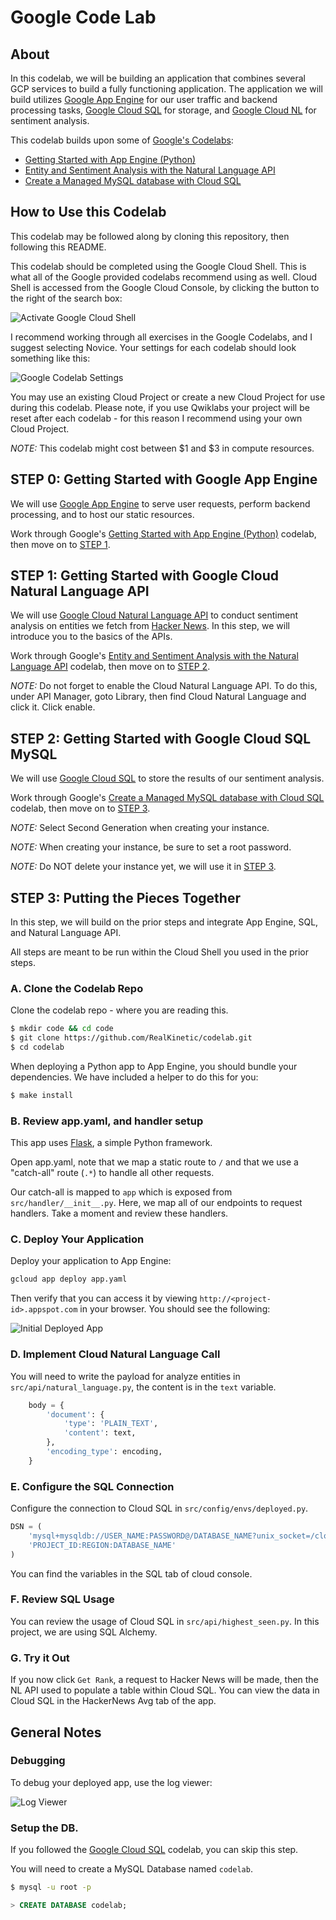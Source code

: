 Google Code Lab
===============

## About

In this codelab, we will be building an application that combines several GCP
services to build a fully functioning application. The application we will
build utilizes [Google App Engine][GAE] for our user traffic and backend
processing tasks, [Google Cloud SQL][CSQL] for storage, and [Google Cloud
NL][CNL] for sentiment analysis.

This codelab builds upon some of [Google's Codelabs][GCL]:

- [Getting Started with App Engine (Python)][GCL.GAE]
- [Entity and Sentiment Analysis with the Natural Language API][GCL.NL]
- [Create a Managed MySQL database with Cloud SQL][GCL.SQL]


## How to Use this Codelab

This codelab may be followed along by cloning this repository, then following
this README. 

This codelab should be completed using the Google Cloud Shell. This is what all
of the Google provided codelabs recommend using as well. Cloud Shell is
accessed from the Google Cloud Console, by clicking the button to the right of
the search box:

![Activate Google Cloud Shell](./docs/img/ActiveGoogleCloudShell.png)

I recommend working through all exercises in the Google Codelabs, and I suggest
selecting Novice. Your settings for each codelab should look something like
this:

![Google Codelab Settings](./docs/img/CodelabSettings.png)

You may use an existing Cloud Project or create a new Cloud Project for use
during this codelab. Please note, if you use Qwiklabs your project will be
reset after each codelab - for this reason I recommend using your own Cloud
Project.

*NOTE:* This codelab might cost between $1 and $3 in compute resources.


## STEP 0: Getting Started with Google App Engine

We will use [Google App Engine][GAE] to serve user requests, perform backend
processing, and to host our static resources.

Work through Google's [Getting Started with App Engine (Python)][GCL.GAE]
codelab, then move on to [STEP 1](#step-1-getting-started-with-google-cloud-natural-language-api).


## STEP 1: Getting Started with Google Cloud Natural Language API

We will use [Google Cloud Natural Language API][CNL] to conduct sentiment
analysis on entities we fetch from [Hacker News][HN]. In this step, we will
introduce you to the basics of the APIs.

Work through Google's [Entity and Sentiment Analysis with the Natural Language
API][GCL.NL] codelab, then move on to [STEP 2](#step-2-getting-started-with-google-cloud-sql-mysql).

*NOTE:* Do not forget to enable the Cloud Natural Language API. To do this, under
API Manager, goto Library, then find Cloud Natural Language and click it. Click
enable.


## STEP 2: Getting Started with Google Cloud SQL MySQL

We will use [Google Cloud SQL][CSQL] to store the results of our sentiment
analysis.

Work through Google's [Create a Managed MySQL database with Cloud SQL][GCL.SQL]
codelab, then move on to [STEP 3](#step-3-putting-the-pieces-together).

*NOTE:* Select Second Generation when creating your instance.

*NOTE:* When creating your instance, be sure to set a root password.

*NOTE:* Do NOT delete your instance yet, we will use it in [STEP
3](#step-3-putting-the-pieces-together).


## STEP 3: Putting the Pieces Together

In this step, we will build on the prior steps and integrate App Engine, SQL,
and Natural Language API.

All steps are meant to be run within the Cloud Shell you used in the prior
steps.

### A. Clone the Codelab Repo

Clone the codelab repo - where you are reading this.

```sh
$ mkdir code && cd code
$ git clone https://github.com/RealKinetic/codelab.git
$ cd codelab
```

When deploying a Python app to App Engine, you should bundle your dependencies.
We have included a helper to do this for you:

```sh
$ make install
```

### B. Review app.yaml, and handler setup

This app uses [Flask](http://flask.pocoo.org/), a simple Python framework.

Open app.yaml, note that we map a static route to `/` and that we use a
"catch-all" route (`.*`) to handle all other requests.

Our catch-all is mapped to `app` which is exposed from
`src/handler/__init__.py`. Here, we map all of our endpoints to request
handlers. Take a moment and review these handlers.

### C. Deploy Your Application

Deploy your application to App Engine:

```sh
gcloud app deploy app.yaml
```

Then verify that you can access it by viewing `http://<project-id>.appspot.com`
in your browser. You should see the following:

![Initial Deployed App](./docs/img/FirstDeploy.png)


### D. Implement Cloud Natural Language Call

You will need to write the payload for analyze entities in
`src/api/natural_language.py`, the content is in the `text` variable.

```python
    body = {
        'document': {
            'type': 'PLAIN_TEXT',
            'content': text,
        },
        'encoding_type': encoding,
    }
```

### E. Configure the SQL Connection

Configure the connection to Cloud SQL in `src/config/envs/deployed.py`.

```python
DSN = (
    'mysql+mysqldb://USER_NAME:PASSWORD@/DATABASE_NAME?unix_socket=/cloudsql/'
    'PROJECT_ID:REGION:DATABASE_NAME'
)
```

You can find the variables in the SQL tab of cloud console.

### F. Review SQL Usage

You can review the usage of Cloud SQL in `src/api/highest_seen.py`. In this
project, we are using SQL Alchemy.

### G. Try it Out

If you now click `Get Rank`, a request to Hacker News will be made, then the NL
API used to populate a table within Cloud SQL. You can view the data in Cloud
SQL in the HackerNews Avg tab of the app.


## General Notes

### Debugging

To debug your deployed app, use the log viewer:

![Log Viewer](./docs/img/LogViewer.png)


### Setup the DB.

If you followed the [Google Cloud SQL][GCL.SQL] codelab, you can skip this
step.

You will need to create a MySQL Database named `codelab`.

```sh
$ mysql -u root -p
```
```SQL
> CREATE DATABASE codelab;
```



[GAE]: https://cloud.google.com/appengine/
[CSQL]: https://cloud.google.com/sql/docs/mysql/
[CNL]: https://cloud.google.com/natural-language/
[GCL]: https://codelabs.developers.google.com/cloud?cat=Cloud
[GCL.GAE]: https://codelabs.developers.google.com/codelabs/cloud-app-engine-python/index.html
[GCL.NL]: https://codelabs.developers.google.com/codelabs/cloud-nl-intro/index.html
[GCL.SQL]: https://codelabs.developers.google.com/codelabs/cloud-create-cloud-sql-db/index.html
[HN]: https://news.ycombinator.com/

